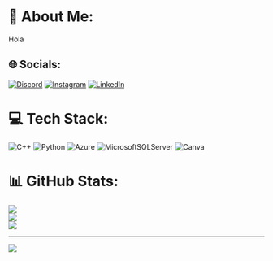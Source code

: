 # 💫 About Me:
Hola


## 🌐 Socials:
[![Discord](https://img.shields.io/badge/Discord-%237289DA.svg?logo=discord&logoColor=white)](https://discord.gg/Yenny#4251) [![Instagram](https://img.shields.io/badge/Instagram-%23E4405F.svg?logo=Instagram&logoColor=white)](https://instagram.com/https://www.instagram.com/yealpa663/) [![LinkedIn](https://img.shields.io/badge/LinkedIn-%230077B5.svg?logo=linkedin&logoColor=white)](https://linkedin.com/in/https://www.linkedin.com/in/jenny-alexandra-pacheco-garcia-61b16552/) 

# 💻 Tech Stack:
![C++](https://img.shields.io/badge/c++-%2300599C.svg?style=for-the-badge&logo=c%2B%2B&logoColor=white) ![Python](https://img.shields.io/badge/python-3670A0?style=for-the-badge&logo=python&logoColor=ffdd54) ![Azure](https://img.shields.io/badge/azure-%230072C6.svg?style=for-the-badge&logo=azure-devops&logoColor=white) ![MicrosoftSQLServer](https://img.shields.io/badge/Microsoft%20SQL%20Sever-CC2927?style=for-the-badge&logo=microsoft%20sql%20server&logoColor=white) ![Canva](https://img.shields.io/badge/Canva-%2300C4CC.svg?style=for-the-badge&logo=Canva&logoColor=white)
# 📊 GitHub Stats:
![](https://github-readme-stats.vercel.app/api?username=Yealpa&theme=radical&hide_border=false&include_all_commits=false&count_private=false)<br/>
![](https://github-readme-streak-stats.herokuapp.com/?user=Yealpa&theme=radical&hide_border=false)<br/>
![](https://github-readme-stats.vercel.app/api/top-langs/?username=Yealpa&theme=radical&hide_border=false&include_all_commits=false&count_private=false&layout=compact)

---
[![](https://visitcount.itsvg.in/api?id=Yealpa&icon=0&color=5)](https://visitcount.itsvg.in)

<!-- Proudly created with GPRM ( https://gprm.itsvg.in ) -->
